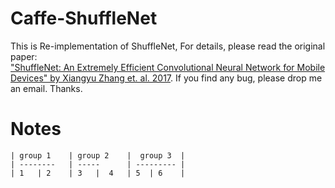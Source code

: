 # Caffe-ShuffleNet
This is Re-implementation of ShuffleNet, For details, please read the original paper:  
["ShuffleNet: An Extremely Efficient Convolutional
Neural Network for Mobile Devices" by Xiangyu Zhang et. al. 2017](https://arxiv.org/pdf/1707.01083.pdf). If you find any bug, please drop me an email. Thanks.

# Notes
    | group 1    | group 2    |  group 3  |
    | --------   | -----      | --------- |
    | 1   | 2    | 3   |  4   | 5  | 6    |
